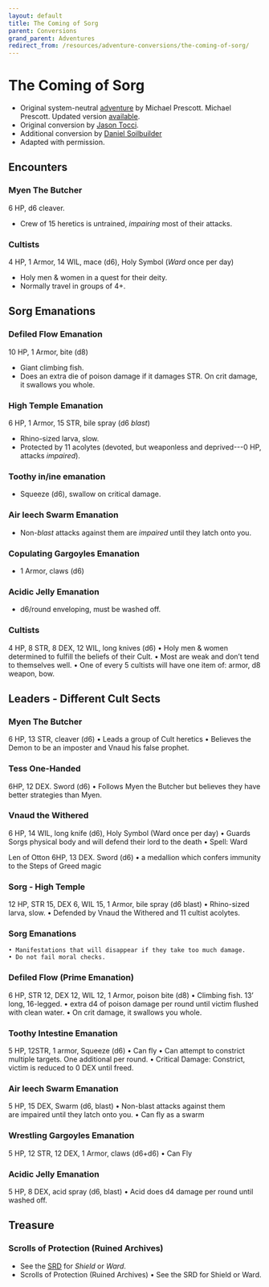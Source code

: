 ```yaml
---
layout: default
title: The Coming of Sorg
parent: Conversions
grand_parent: Adventures
redirect_from: /resources/adventure-conversions/the-coming-of-sorg/
---
```


# The Coming of Sorg

- Original system-neutral [adventure](http://blog.trilemma.com/2014/06/the-coming-of-sorg.html) by Michael Prescott. Michael Prescott. Updated version [available](https://www.drivethrurpg.com/product/286792/Trilemma-Adventures-Compendium-Volume-I).
- Original conversion by [Jason Tocci](https://jasontocci.itch.io/agents-of-the-odd/devlog/180126/adapting-scenarios-for-agents-of-the-odd).
- Additional conversion by [Daniel Soilbuilder](https://danielsoilbuilder.itch.io/)  
- Adapted with permission.

## Encounters

### Myen The Butcher 
6 HP, d6 cleaver.
- Crew of 15 heretics is untrained, *impairing* most of their attacks.

### Cultists
4 HP, 1 Armor, 14 WIL, mace (d6), Holy Symbol (_Ward_ once per day)  
- Holy men & women in a quest for their deity.  
- Normally travel in groups of 4+.  

## Sorg Emanations

### Defiled Flow Emanation 
10 HP, 1 Armor, bite (d8)
- Giant climbing fish.
- Does an extra die of poison damage if it damages STR. On crit damage, it swallows you whole.

### High Temple Emanation 
6 HP, 1 Armor, 15 STR, bile spray (d6 *blast*)
- Rhino-sized larva, slow.
- Protected by 11 acolytes (devoted, but weaponless and deprived---0 HP, attacks *impaired*).

### Toothy in/ine emanation 
- Squeeze (d6), swallow on critical damage.

### Air leech Swarm Emanation 
- Non-*blast* attacks against them are *impaired* until they latch onto you.

### Copulating Gargoyles Emanation 
- 1 Armor, claws (d6)

### Acidic Jelly Emanation 
- d6/round enveloping, must be washed off.

### Cultists
4 HP, 8 STR, 8 DEX, 12 WIL, long knives (d6)
    • Holy men & women determined to fulfill the beliefs of their Cult.
    • Most are weak and don’t tend to themselves well.
    • One of every 5 cultists will have one item of: armor, d8 weapon, bow.

## Leaders - Different Cult Sects
### Myen The Butcher 
6 HP, 13 STR, cleaver (d6)
    • Leads a group of Cult heretics
    • Believes the Demon to be an imposter and Vnaud his false prophet.

### Tess One-Handed
6HP, 12 DEX. Sword (d6)
    • Follows Myen the Butcher but believes they have better strategies than Myen.

### Vnaud the Withered
6 HP, 14 WIL, long knife (d6), Holy Symbol (Ward once per day)
    • Guards Sorgs physical body and will defend their lord to the death
    • Spell: Ward

Len of Otton
6HP, 13 DEX. Sword (d6)
    • a medallion which confers immunity to the Steps of Greed magic

### Sorg - High Temple
12 HP, STR 15, DEX 6, WIL 15, 1 Armor, bile spray (d6 blast)
    • Rhino-sized larva, slow.
    • Defended by Vnaud the Withered and 11 cultist acolytes.

### Sorg Emanations
    • Manifestations that will disappear if they take too much damage.
    • Do not fail moral checks.

### Defiled Flow (Prime Emanation)
6 HP, STR 12, DEX 12, WIL 12, 1 Armor, poison bite (d8)
    • Climbing fish. 13’ long, 16-legged.
    • extra d4 of poison damage per round until victim flushed with clean water.
    • On crit damage, it swallows you whole.

### Toothy Intestine Emanation 
5 HP, 12STR, 1 armor, Squeeze (d6)
    • Can fly
    • Can attempt to constrict multiple targets. One additional per round.
    • Critical Damage: Constrict, victim is reduced to 0 DEX until freed.

### Air leech Swarm Emanation 
5 HP, 15 DEX, Swarm (d6, blast)
    • Non-blast attacks against them are impaired until they latch onto you.
    • Can fly as a swarm

### Wrestling Gargoyles Emanation 
5 HP, 12 STR, 12 DEX, 1 Armor, claws (d6+d6)
    • Can Fly

### Acidic Jelly Emanation 
5 HP, 8 DEX, acid spray (d6, blast)
    • Acid does d4 damage per round until washed off.


## Treasure
### Scrolls of Protection (Ruined Archives)
- See the [SRD](/cairn-srd#100-spells) for _Shield_ or _Ward_.
- Scrolls of Protection (Ruined Archives)
    • See the SRD for Shield or Ward.
